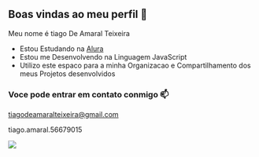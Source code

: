 ## Boas vindas ao meu perfil 💙


Meu nome é tiago De Amaral Teixeira

- Estou Estudando na [Alura](https://www.alura.com.br)
- Estou me Desenvolvendo na Linguagem JavaScript
- Utilizo este espaco para a minha Organizacao e Compartilhamento dos meus Projetos desenvolvidos

### Voce pode entrar em contato conmigo 📫

tiagodeamaralteixeira@gmail.com

  tiago.amaral.56679015

![](https://media1.tenor.com/m/RpNXLtq7gMEAAAAC/spider-man-see-ya.gif)

